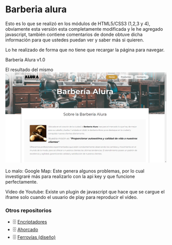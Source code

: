 # Barberia alura

Esto es lo que se realizó en los módulos de HTML5/CSS3 (1,2,3 y 4), obviamente esta versión esta completamente modificada y le he agregado javascript, también contiene comentarios de donde obtuve dicha información para que ustedes puedan ver y saber más si quieren.

Lo he realizado de forma que no tiene que recargar la página para navegar.

Barbería Alura v1.0

El resultado del mismo
![preview](Screenshot01.png)

Lo malo:
Google Map: Este genera algunos problemas, por lo cual investigraré más para realizarlo con la api key y que funcione perfectamente.

Video de Youtube: Existe un plugin de javascript que hace que se cargue el iframe solo cuando el usuario de play para reproducir el video.

### Otros repositorios
 * 🗄 [Encriptadores](https://github.com/proyectos-random-x/encriptadores)
 * 🗄 [Ahorcado](https://github.com/proyectos-random-x/ahorcado)
 * 🗄 [Ferrovías (diseño)](https://github.com/proyectos-random-x/Ferrovias)